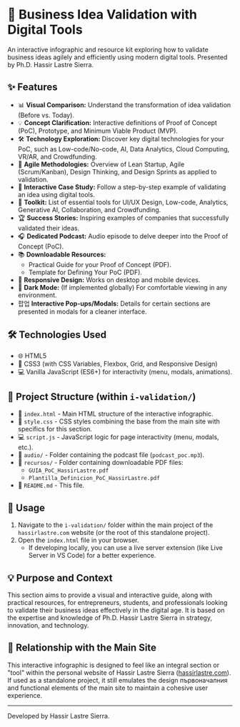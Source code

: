 # 🚀 Business Idea Validation with Digital Tools

An interactive infographic and resource kit exploring how to validate business ideas agilely and efficiently using modern digital tools. Presented by Ph.D. Hassir Lastre Sierra.

## ✨ Features

-   📊 **Visual Comparison:** Understand the transformation of idea validation (Before vs. Today).
-   💡 **Concept Clarification:** Interactive definitions of Proof of Concept (PoC), Prototype, and Minimum Viable Product (MVP).
-   🛠️ **Technology Exploration:** Discover key digital technologies for your PoC, such as Low-code/No-code, AI, Data Analytics, Cloud Computing, VR/AR, and Crowdfunding.
-   🔄 **Agile Methodologies:** Overview of Lean Startup, Agile (Scrum/Kanban), Design Thinking, and Design Sprints as applied to validation.
-   🚶 **Interactive Case Study:** Follow a step-by-step example of validating an idea using digital tools.
-   🧰 **Toolkit:** List of essential tools for UI/UX Design, Low-code, Analytics, Generative AI, Collaboration, and Crowdfunding.
-   🏆 **Success Stories:** Inspiring examples of companies that successfully validated their ideas.
-   🎧 **Dedicated Podcast:** Audio episode to delve deeper into the Proof of Concept (PoC).
-   📚 **Downloadable Resources:**
    -   Practical Guide for your Proof of Concept (PDF).
    -   Template for Defining Your PoC (PDF).
-   📱 **Responsive Design:** Works on desktop and mobile devices.
-   🌙 **Dark Mode:** (If implemented globally) For comfortable viewing in any environment.
-   팝업 **Interactive Pop-ups/Modals:** Details for certain sections are presented in modals for a cleaner interface.

## 🛠️ Technologies Used

-   🌐 HTML5
-   🎨 CSS3 (with CSS Variables, Flexbox, Grid, and Responsive Design)
-   💻 Vanilla JavaScript (ES6+) for interactivity (menu, modals, animations).

## 📁 Project Structure (within `i-validation/`)

-   📄 `index.html` - Main HTML structure of the interactive infographic.
-   🎨 `style.css` - CSS styles combining the base from the main site with specifics for this section.
-   💻 `script.js` - JavaScript logic for page interactivity (menu, modals, etc.).
-   🎵 `audio/` - Folder containing the podcast file (`podcast_poc.mp3`).
-   📝 `recursos/` - Folder containing downloadable PDF files:
    -   `GUIA_PoC_HassirLastre.pdf`
    -   `Plantilla_Definicion_PoC_HassirLastre.pdf`
-   📖 `README.md` - This file.

## 🚀 Usage

1.  Navigate to the `i-validation/` folder within the main project of the `hassirlastre.com` website (or the root of this standalone project).
2.  Open the `index.html` file in your browser.
    * If developing locally, you can use a live server extension (like Live Server in VS Code) for a better experience.

## 💡 Purpose and Context

This section aims to provide a visual and interactive guide, along with practical resources, for entrepreneurs, students, and professionals looking to validate their business ideas effectively in the digital age. It is based on the expertise and knowledge of Ph.D. Hassir Lastre Sierra in strategy, innovation, and technology.

## 🔗 Relationship with the Main Site

This interactive infographic is designed to feel like an integral section or "tool" within the personal website of Hassir Lastre Sierra ([hassirlastre.com](https://hassirlastre.com)). If used as a standalone project, it still emulates the design първоначалния and functional elements of the main site to maintain a cohesive user experience.

---

Developed by Hassir Lastre Sierra.